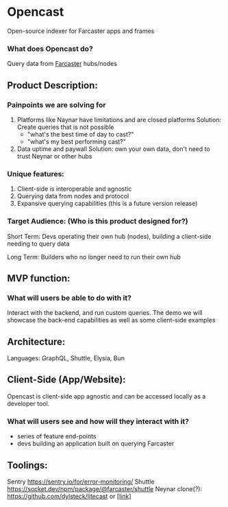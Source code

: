 # Opencast
Open-source indexer for Farcaster apps and frames

### What does Opencast do? 

Query data from [Farcaster](https://github.com/farcasterxyz/protocol#4-hubs) hubs/nodes

## Product Description:

###  Painpoints we are solving for
1. Platforms like Naynar have limitations and are closed platforms
Solution: Create queries that is not possible 
    - "what's the best time of day to cast?"
    - "what's my best performing cast?"
2. Data uptime and paywall
Solution: own your own data, don't need to trust Neynar or other hubs

### Unique features:
1. Client-side is interoperable and agnostic
2. Querying data from nodes and protocol
3. Expansive querying capabilities (this is a future version release)

### Target Audience: (Who is this product designed for?)

Short Term: Devs operating their own hub (nodes), building a client-side needing to query data

Long Term: Builders who no longer need to run their own hub



## MVP function:

### What will users be able to do with it?
Interact with the backend, and run custom queries. The demo we will showcase the back-end capabilities as well as some client-side examples

## Architecture:

Languages: GraphQL, Shuttle, Elysia, Bun

## Client-Side (App/Website):

Opencast is client-side app agnostic and can be accessed locally as a developer tool.   

### What will users see and how will they interact with it?

- series of feature end-points
- devs building an application built on querying Farcaster


## Toolings:
Sentry https://sentry.io/for/error-monitoring/
Shuttle https://socket.dev/npm/package/@farcaster/shuttle
Neynar clone(?): https://github.com/dylsteck/litecast or [[link]](https://github.com/search?q=%22Neynar%22%20client%20OR%20clone%20OR%20sdk%20OR%20library&type=repositories)


